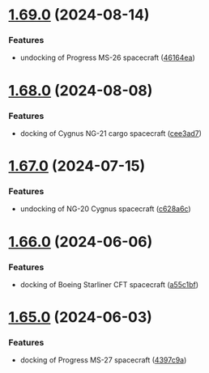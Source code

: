 # [1.69.0](https://github.com/corquaid/international-space-station-APIs/compare/v1.68.0...v1.69.0) (2024-08-14)


### Features

* undocking of Progress MS-26 spacecraft ([46164ea](https://github.com/corquaid/international-space-station-APIs/commit/46164eac1f1d3d2d36bfc1d0a48402bdaf315fc8))



# [1.68.0](https://github.com/corquaid/international-space-station-APIs/compare/v1.67.0...v1.68.0) (2024-08-08)


### Features

* docking of Cygnus NG-21 cargo spacecraft ([cee3ad7](https://github.com/corquaid/international-space-station-APIs/commit/cee3ad7d037e55b2801d06dca44e4b4d6582bfd2))



# [1.67.0](https://github.com/corquaid/international-space-station-APIs/compare/v1.66.0...v1.67.0) (2024-07-15)


### Features

* undocking of NG-20 Cygnus spacecraft ([c628a6c](https://github.com/corquaid/international-space-station-APIs/commit/c628a6cf31cf1857b2dc9854f5996e3f2d9d9014))



# [1.66.0](https://github.com/corquaid/international-space-station-APIs/compare/v1.65.0...v1.66.0) (2024-06-06)


### Features

* docking of Boeing Starliner CFT spacecraft ([a55c1bf](https://github.com/corquaid/international-space-station-APIs/commit/a55c1bff8062661a24356c208af32aa7fc8a0404))



# [1.65.0](https://github.com/corquaid/international-space-station-APIs/compare/v1.64.0...v1.65.0) (2024-06-03)


### Features

* docking of Progress MS-27 spacecraft ([4397c9a](https://github.com/corquaid/international-space-station-APIs/commit/4397c9a387a3fbe247f63bd292452bc12bf2642e))



